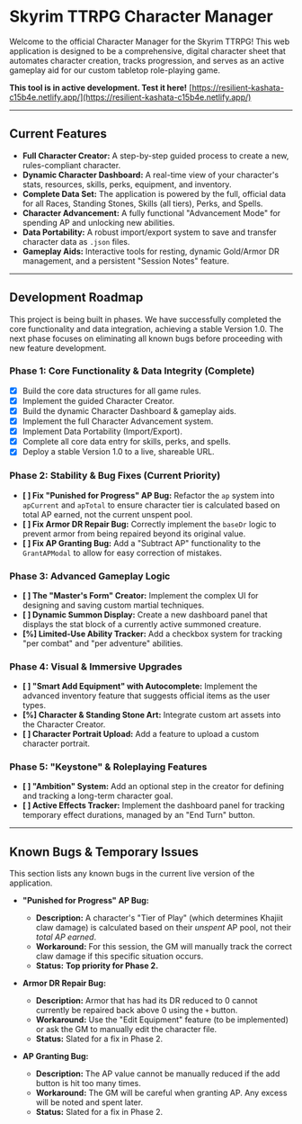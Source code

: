 # Skyrim TTRPG Character Manager

Welcome to the official Character Manager for the Skyrim TTRPG! This web application is designed to be a comprehensive, digital character sheet that automates character creation, tracks progression, and serves as an active gameplay aid for our custom tabletop role-playing game.

**This tool is in active development. Test it here!** [https://resilient-kashata-c15b4e.netlify.app/](https://resilient-kashata-c15b4e.netlify.app/)

---

## Current Features

*   **Full Character Creator:** A step-by-step guided process to create a new, rules-compliant character.
*   **Dynamic Character Dashboard:** A real-time view of your character's stats, resources, skills, perks, equipment, and inventory.
*   **Complete Data Set:** The application is powered by the full, official data for all Races, Standing Stones, Skills (all tiers), Perks, and Spells.
*   **Character Advancement:** A fully functional "Advancement Mode" for spending AP and unlocking new abilities.
*   **Data Portability:** A robust import/export system to save and transfer character data as `.json` files.
*   **Gameplay Aids:** Interactive tools for resting, dynamic Gold/Armor DR management, and a persistent "Session Notes" feature.

---

## Development Roadmap

This project is being built in phases. We have successfully completed the core functionality and data integration, achieving a stable Version 1.0. The next phase focuses on eliminating all known bugs before proceeding with new feature development.

### **Phase 1: Core Functionality & Data Integrity (Complete)**
*   [x] Build the core data structures for all game rules.
*   [x] Implement the guided Character Creator.
*   [x] Build the dynamic Character Dashboard & gameplay aids.
*   [x] Implement the full Character Advancement system.
*   [x] Implement Data Portability (Import/Export).
*   [x] Complete all core data entry for skills, perks, and spells.
*   [x] Deploy a stable Version 1.0 to a live, shareable URL.

### **Phase 2: Stability & Bug Fixes (Current Priority)**
*   **[ ] Fix "Punished for Progress" AP Bug:** Refactor the `ap` system into `apCurrent` and `apTotal` to ensure character tier is calculated based on total AP earned, not the current unspent pool.
*   **[ ] Fix Armor DR Repair Bug:** Correctly implement the `baseDr` logic to prevent armor from being repaired beyond its original value.
*   **[ ] Fix AP Granting Bug:** Add a "Subtract AP" functionality to the `GrantAPModal` to allow for easy correction of mistakes.

### **Phase 3: Advanced Gameplay Logic**
*   **[ ] The "Master's Form" Creator:** Implement the complex UI for designing and saving custom martial techniques.
*   **[ ] Dynamic Summon Display:** Create a new dashboard panel that displays the stat block of a currently active summoned creature.
*   **[%] Limited-Use Ability Tracker:** Add a checkbox system for tracking "per combat" and "per adventure" abilities.

### **Phase 4: Visual & Immersive Upgrades**
*   **[ ] "Smart Add Equipment" with Autocomplete:** Implement the advanced inventory feature that suggests official items as the user types.
*   **[%] Character & Standing Stone Art:** Integrate custom art assets into the Character Creator.
*   **[ ] Character Portrait Upload:** Add a feature to upload a custom character portrait.

### **Phase 5: "Keystone" & Roleplaying Features**
*   **[ ] "Ambition" System:** Add an optional step in the creator for defining and tracking a long-term character goal.
*   **[ ] Active Effects Tracker:** Implement the dashboard panel for tracking temporary effect durations, managed by an "End Turn" button.

---

## Known Bugs & Temporary Issues

This section lists any known bugs in the current live version of the application.

*   **"Punished for Progress" AP Bug:**
    *   **Description:** A character's "Tier of Play" (which determines Khajiit claw damage) is calculated based on their *unspent* AP pool, not their *total AP earned*.
    *   **Workaround:** For this session, the GM will manually track the correct claw damage if this specific situation occurs.
    *   **Status:** **Top priority for Phase 2.**

*   **Armor DR Repair Bug:**
    *   **Description:** Armor that has had its DR reduced to 0 cannot currently be repaired back above 0 using the `+` button.
    *   **Workaround:** Use the "Edit Equipment" feature (to be implemented) or ask the GM to manually edit the character file.
    *   **Status:** Slated for a fix in Phase 2.

*   **AP Granting Bug:**
    *   **Description:** The AP value cannot be manually reduced if the add button is hit too many times.
    *   **Workaround:** The GM will be careful when granting AP. Any excess will be noted and spent later.
    *   **Status:** Slated for a fix in Phase 2.
